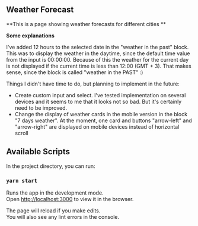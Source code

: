## Weather Forecast

**This is a page showing weather forecasts for different cities **

**Some explanations**

I've added 12 hours to the selected date in the "weather in the past" block. This was to display the weather in the daytime, since the default time value from the input is 00:00:00. Because of this the weather for the current day is not displayed if the current time is less than 12:00 (GMT + 3). That makes sense, since the block is called "weather in the PAST" :)

Things I didn't have time to do, but planning to implement in the future:

- Create custom input and select. I've tested implementation on several devices and it seems to me that it looks not so bad. But it's certainly need to be improved.
- Change the display of weather cards in the mobile version in the block "7 days weather". At the moment, one card and buttons "arrow-left" and "arrow-right" are displayed on mobile devices instead of horizontal scroll


## Available Scripts

In the project directory, you can run:

### `yarn start`

Runs the app in the development mode.\
Open [http://localhost:3000](http://localhost:3000) to view it in the browser.

The page will reload if you make edits.\
You will also see any lint errors in the console.
